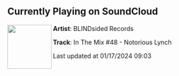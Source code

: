 ## Currently Playing on SoundCloud

[<img align="left" width="100" src="https://i1.sndcdn.com/artworks-BYjYy1dy4WHpPXzt-FRFi5w-t500x500.jpg">](https://soundcloud.com/blindsidedrec/in-the-mix-48-notorious-lynch)

**Artist**: BLINDsided Records 

**Track**: In The Mix #48 - Notorious Lynch

Last updated at 01/17/2024 09:03
